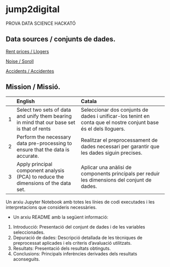 # jump2digital
PROVA DATA SCIENCE HACKATÓ

## Data sources / conjunts de dades.
[Rent prices / Llogers](https://opendata-ajuntament.barcelona.cat/data/es/dataset/est-mercat-immobiliari-lloguer-mitja-mensual/resource/0a71a12d-55fa-4a76-b816-4ee55f84d327)

[Noise / Soroll](https://opendata-ajuntament.barcelona.cat/data/es/dataset/poblacio-exposada-mapa-estrategic-soroll/resource/3846500e-72aa-4780-967f-f09aa184eaba)

[Accidents / Accidentes](https://opendata-ajuntament.barcelona.cat/data/ca/dataset/accidents_causa_conductor_gu_bcn/resource/1a05cdd4-4844-41a5-872d-a0824d11b517?inner_span=True)


## Mission / Missió.

|  |English     |Catala      |
|-|:--------------------------------------------------------------------------|:--------------------------------------------------------------------------|
|1|Select two sets of data and unify them bearing in mind that our base set is that of rents|Seleccionar dos conjunts de dades i unificar-los tenint en conta que el nostre conjunt base és el dels lloguers.|
|2|Perform the necessary data pre-processing to ensure that the data is accurate.|Realitzar el preprocessament de dades necessari per garantir que les dades siguin precises.|
|3|Apply principal component analysis (PCA) to reduce the dimensions of the data set.|Aplicar una anàlisi de components principals per reduir les dimensions del conjunt de dades.| 


Un arxiu Jupyter Notebook amb totes les línies de codi executades i les interpretacions que
consideris necessàries.
- Un arxiu README amb la següent informació:
1. Introducció: Presentació del conjunt de dades i de les variables seleccionades.
2. Depuració de dades: Descripció detallada de les tècniques de preprocessat aplicades i els
criteris d’avaluació utilitzats.
3. Resultats: Presentació dels resultats obtinguts.
4. Conclusions: Principals inferències derivades dels resultats aconseguits. 
